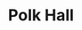 ---
categories:
- '1967'
events:
- audio_id: null
  building: Polk Hall
  categories: polk-hall
  description: Stephen Benton Latimer received a PhD in Animal Science, becoming the
    first African-American to earn a doctoral degree from NC State.
  event_decade: '1960'
  event_id: '4'
  excerpt: Stephen Benton Latimer received a PhD in Animal Science, becoming the first
    African-American to earn a doctoral degree from NC State.
  iiif_crop: null
  image id (orig): 0004991
  image_caption: null
  image_id: 0004991
  image_type: null
  redirect_from: null
  start_date: 01/01/1967
  title: First African-American PhD recipient
  year: '1967'
lat: '35.786098'
layout: post
lng: '-78.669899'
order: 4
permalink: places/polk-hall/
place: polk-hall
title: Polk Hall

---
